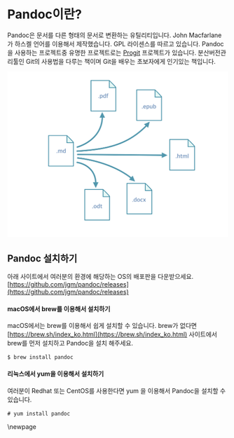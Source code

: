 
# Pandoc이란?
Pandoc은 문서를 다른 형태의 문서로 변환하는 유틸리티입니다.
John Macfarlane 가 하스켈 언어를 이용해서 제작했습니다. GPL 라이센스를 따르고 있습니다.
Pandoc을 사용하는 프로젝트중 유명한 프로젝트로는 [Progit](https://git-scm.com/book/ko/v2) 프로젝트가 있습니다.
분산버전관리툴인 Git의 사용법을 다루는 책이며 Git을 배우는 초보자에게 인기있는 책입니다.

![Pandoc은 문서변환이 유연합니다.](figures/mdconverting.png?raw=true)

## Pandoc 설치하기
아래 사이트에서 여러분의 환경에 해당하는 OS의 배포판을 다운받으세요.
[https://github.com/jgm/pandoc/releases](https://github.com/jgm/pandoc/releases)

#### macOS에서 brew를 이용해서 설치하기
macOS에서는 brew를 이용해서 쉽게 설치할 수 있습니다.
brew가 없다면 [https://brew.sh/index_ko.html](https://brew.sh/index_ko.html) 사이트에서 brew를 먼저 설치하고 Pandoc을 설치 해주세요.

	$ brew install pandoc

#### 리눅스에서 yum을 이용해서 설치하기
여러분이 Redhat 또는 CentOS를 사용한다면 yum 을 이용해서 Pandoc을 설치할 수 있습니다.

	# yum install pandoc

\newpage